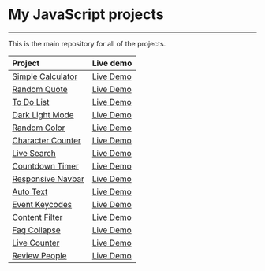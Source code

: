 # My JavaScript projects

---

This is the main repository for all of the projects.

| Project                                                                                         | Live demo                                                                   |
| :---------------------------------------------------------------------------------------------- | :-------------------------------------------------------------------------- |
| [Simple Calculator](https://github.com/DidykS/JavaScriptProjects/tree/master/simple-calculator) | [Live Demo](https://didyks.github.io/JavaScriptProjects/simple-calculator)  |
| [Random Quote](https://github.com/DidykS/JavaScriptProjects/tree/master/random-quote)           | [Live Demo](https://didyks.github.io/JavaScriptProjects/random-quote)       |
| [To Do List](https://github.com/DidykS/JavaScriptProjects/tree/master/todo-list)                | [Live Demo](https://didyks.github.io/JavaScriptProjects/todo-list/)         |
| [Dark Light Mode](https://github.com/DidykS/JavaScriptProjects/tree/master/dark-light-mode)     | [Live Demo](https://didyks.github.io/JavaScriptProjects/dark-light-mode/)   |
| [Random Color](https://github.com/DidykS/JavaScriptProjects/tree/master/random-color)           | [Live Demo](https://didyks.github.io/JavaScriptProjects/random-color/)      |
| [Character Counter](https://github.com/DidykS/JavaScriptProjects/tree/master/character-counter) | [Live Demo](https://didyks.github.io/JavaScriptProjects/character-counter/) |
| [Live Search](https://github.com/DidykS/JavaScriptProjects/tree/master/live-search)             | [Live Demo](https://didyks.github.io/JavaScriptProjects/live-search/)       |
| [Countdown Timer](https://github.com/DidykS/JavaScriptProjects/tree/master/countdown-timer)     | [Live Demo](https://didyks.github.io/JavaScriptProjects/countdown-timer/)   |
| [Responsive Navbar](https://github.com/DidykS/JavaScriptProjects/tree/master/responsive-navbar) | [Live Demo](https://didyks.github.io/JavaScriptProjects/responsive-navbar/) |
| [Auto Text](https://github.com/DidykS/JavaScriptProjects/tree/master/auto-text)                 | [Live Demo](https://didyks.github.io/JavaScriptProjects/auto-text/)         |
| [Event Keycodes](https://github.com/DidykS/JavaScriptProjects/tree/master/event-keycodes)       | [Live Demo](https://didyks.github.io/JavaScriptProjects/event-keycodes/)    |
| [Content Filter](https://github.com/DidykS/JavaScriptProjects/tree/master/content-filter)       | [Live Demo](https://didyks.github.io/JavaScriptProjects/content-filter/)    |
| [Faq Collapse](https://github.com/DidykS/JavaScriptProjects/tree/master/faq-collapse)           | [Live Demo](https://didyks.github.io/JavaScriptProjects/faq-collapse/)      |
| [Live Counter](https://github.com/DidykS/JavaScriptProjects/tree/master/live-counter)           | [Live Demo](https://didyks.github.io/JavaScriptProjects/live-counter/)      |
| [Review People](https://github.com/DidykS/JavaScriptProjects/tree/master/reviews)               | [Live Demo](https://didyks.github.io/JavaScriptProjects/reviews/)           |
